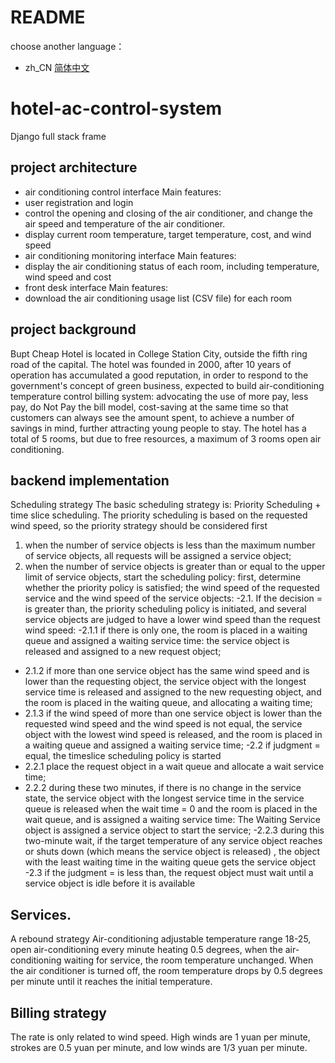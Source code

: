 # README

choose another language：

- zh_CN [简体中文](readme/README_ch.md)

# hotel-ac-control-system
Django full stack frame


## project architecture
- air conditioning control interface
Main features:
- user registration and login
- control the opening and closing of the air conditioner, and change the air speed and temperature of the air conditioner.
- display current room temperature, target temperature, cost, and wind speed
- air conditioning monitoring interface
Main features:
- display the air conditioning status of each room, including temperature, wind speed and cost
- front desk interface
Main features:
- download the air conditioning usage list (CSV file) for each room
## project background
Bupt Cheap Hotel is located in College Station City, outside the fifth ring road of the capital. The hotel was founded in 2000, after 10 years of operation has accumulated a good reputation, in order to respond to the government's concept of green business, expected to build air-conditioning temperature control billing system: advocating the use of more pay, less pay, do Not Pay the bill model, cost-saving at the same time so that customers can always see the amount spent, to achieve a number of savings in mind, further attracting young people to stay. The hotel has a total of 5 rooms, but due to free resources, a maximum of 3 rooms open air conditioning.
## backend implementation
Scheduling strategy
The basic scheduling strategy is: Priority Scheduling + time slice scheduling. The priority scheduling is based on the requested wind speed, so the priority strategy should be considered first
1) when the number of service objects is less than the maximum number of service objects, all requests will be assigned a service object;
2) when the number of service objects is greater than or equal to the upper limit of service objects, start the scheduling policy: first, determine whether the priority policy is satisfied; the wind speed of the requested service and the wind speed of the service objects:
-2.1. If the decision = is greater than, the priority scheduling policy is initiated, and several service objects are judged to have a lower wind speed than the request wind speed:
-2.1.1 if there is only one, the room is placed in a waiting queue and assigned a waiting service time: the service object is released and assigned to a new request object;
- 2.1.2 if more than one service object has the same wind speed and is lower than the requesting object, the service object with the longest service time is released and assigned to the new requesting object, and the room is placed in the waiting queue, and allocating a waiting time;
- 2.1.3 if the wind speed of more than one service object is lower than the requested wind speed and the wind speed is not equal, the service object with the lowest wind speed is released, and the room is placed in a waiting queue and assigned a waiting service time;
-2.2 if judgment = equal, the timeslice scheduling policy is started
- 2.2.1 place the request object in a wait queue and allocate a wait service time;
- 2.2.2 during these two minutes, if there is no change in the service state, the service object with the longest service time in the service queue is released when the wait time = 0 and the room is placed in the wait queue, and is assigned a waiting service time: The Waiting Service object is assigned a service object to start the service;
-2.2.3 during this two-minute wait, if the target temperature of any service object reaches or shuts down (which means the service object is released) , the object with the least waiting time in the waiting queue gets the service object
-2.3 if the judgment = is less than, the request object must wait until a service object is idle before it is available

## Services.
A rebound strategy
Air-conditioning adjustable temperature range 18-25, open air-conditioning every minute heating 0.5 degrees, when the air-conditioning waiting for service, the room temperature unchanged. When the air conditioner is turned off, the room temperature drops by 0.5 degrees per minute until it reaches the initial temperature.

## Billing strategy
The rate is only related to wind speed. High winds are 1 yuan per minute, strokes are 0.5 yuan per minute, and low winds are 1/3 yuan per minute.
